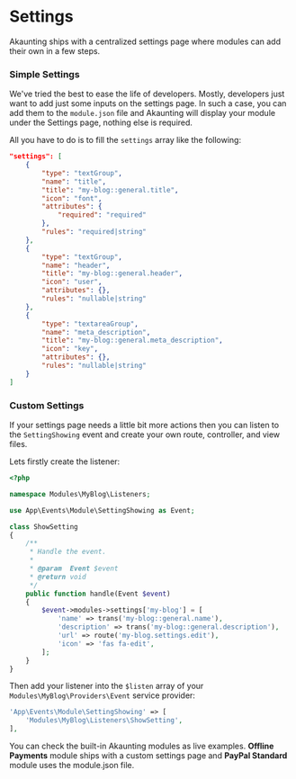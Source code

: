 Settings
========

Akaunting ships with a centralized settings page where modules can add their own in a few steps.

### Simple Settings

We've tried the best to ease the life of developers. Mostly, developers just want to add just some inputs on the settings page. In such a case, you can add them to the `module.json` file and Akaunting will display your module under the Settings page, nothing else is required.

All you have to do is to fill the `settings` array like the following:

```json
"settings": [
    {
        "type": "textGroup",
        "name": "title",
        "title": "my-blog::general.title",
        "icon": "font",
        "attributes": {
            "required": "required"
        },
        "rules": "required|string"
    },
    {
        "type": "textGroup",
        "name": "header",
        "title": "my-blog::general.header",
        "icon": "user",
        "attributes": {},
        "rules": "nullable|string"
    },
    {
        "type": "textareaGroup",
        "name": "meta_description",
        "title": "my-blog::general.meta_description",
        "icon": "key",
        "attributes": {},
        "rules": "nullable|string"
    }
]
```

### Custom Settings

If your settings page needs a little bit more actions then you can listen to the `SettingShowing` event and create your own route, controller, and view files.

Lets firstly create the listener:

```php
<?php

namespace Modules\MyBlog\Listeners;

use App\Events\Module\SettingShowing as Event;

class ShowSetting
{
    /**
     * Handle the event.
     *
     * @param  Event $event
     * @return void
     */
    public function handle(Event $event)
    {
        $event->modules->settings['my-blog'] = [
            'name' => trans('my-blog::general.name'),
            'description' => trans('my-blog::general.description'),
            'url' => route('my-blog.settings.edit'),
            'icon' => 'fas fa-edit',
        ];
    }
}
```

Then add your listener into the `$listen` array of your `Modules\MyBlog\Providers\Event` service provider:

```php
'App\Events\Module\SettingShowing' => [
    'Modules\MyBlog\Listeners\ShowSetting',
],
```

You can check the built-in Akaunting modules as live examples. **Offline Payments** module ships with a custom settings page and **PayPal Standard** module uses the module.json file.
